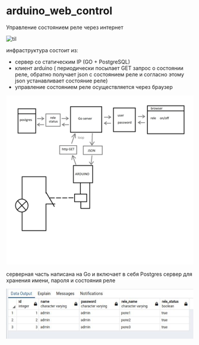 # arduino_web_control
Управление состоянием реле через интернет

![til](https://github.com/SergeyVlasov/arduino_web_control/blob/main/web_control.gif)

инфраструктура состоит из:

- сервер со статическим IP (GO + PostgreSQL)
- клиент arduino ( периодически посылает GET запрос о состоянии реле, обратно получает json с состоянием реле и согласно этому json устанавливает состояние реле)
- управление состоянием реле осуществляется через браузер

![til](https://github.com/SergeyVlasov/arduino_web_control/blob/main/web_control.jpg)




серверная часть написана на Go и включает в себя Postgres сервер для хранения имени, пароля и состояния реле

![til](https://github.com/SergeyVlasov/arduino_web_control/blob/main/psql.jpeg)

